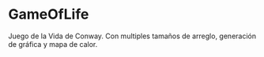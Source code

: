 # GameOfLife
Juego de la Vida de Conway. Con multiples tamaños de arreglo, generación de gráfica y mapa de calor.

